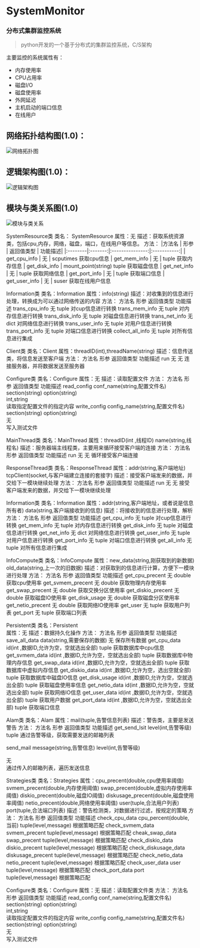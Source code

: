 # SystemMonitor
### 分布式集群监控系统
> python开发的一个基于分布式的集群监控系统，C/S架构

主要监控的系统属性有：
   - 内存使用率
   - CPU占用率
   - 磁盘I/O
   - 磁盘使用率
   - 外网延迟
   - 主机启动的端口信息
   - 在线用户
   
## 网络拓扑结构图(1.0)：
![网络拓扑图](https://github.com/dreamer2018/SystemMonitor/blob/master/Document/%E7%BD%91%E7%BB%9C%E6%8B%93%E6%89%91%E6%9E%B6%E6%9E%84-1.0%E7%89%88.png)

## 逻辑架构图(1.0)：
![逻辑架构图](https://github.com/dreamer2018/SystemMonitor/blob/master/Document/%E9%80%BB%E8%BE%91%E6%9E%B6%E6%9E%84%E5%9B%BE-1.0.png)

## 模块与类关系图(1.0)
![模块与类关系](https://github.com/dreamer2018/SystemMonitor/blob/master/Document/%E6%A8%A1%E5%9D%97%E4%B8%8E%E7%B1%BB%E5%85%B3%E7%B3%BB-1.0.png)

SystemResource类
类名： SystemResource
属性：无
描述：获取系统资源类，包括cpu,内存，网络，磁盘，端口，在线用户等信息。
方法：
|方法名	| 形参	| 返回值类型	| 功能描述|
|:--------|:-------:|:---------------:|:-----------:|
| get_cpu_info  |   无	|  scputimes	获取cpu信息
| get_mem_info  |	  无	|  tuple	获取内存信息
| get_disk_info |	mount_point(string)	tuple	获取磁盘信息
| get_net_info  |	  无	|  tuple	获取网络信息
| get_port_info |	  无	|  tuple	获取端口信息
| get_user_info |	  无	|  suser	获取在线用户信息

Information类
类名：Information
属性：info(string)
描述：对收集到的信息进行处理，转换成为可以通过网络传送的内容
方法：
方法名	形参	返回值类型	功能描述
trans_cpu_info	无	tuple	对cup信息进行转换
trans_mem_info	无	tuple	对内存信息进行转换
trans_disk_info	无	tuple	对磁盘信息进行转换
trans_net_info	无	dict	对网络信息进行转换
trans_user_info	无	tuple	对用户信息进行转换
trans_port_info	无	tuple	对端口信息进行转换
collect_all_info	无	tuple	对所有信息进行集成

Client类
类名：Client
属性：threadID(int),threadName(string)
描述：信息传送类，将信息发送至客户端
方法：
方法名	形参	返回值类型	功能描述
run	无	无	连接服务器，并将数据发送至服务器

Configure类
类名：Configure
属性：无
描述：读取配置文件
方法：
方法名	形参	返回值类型	功能描述
read_config	conf_name(string,配置文件名)
section(string)
option(string)	
int,string	
读取指定配置文件的指定内容
write_config	config_name(string,配置文件名)
section(string)
option(string)	
无	
写入测试文件


MainThread类
类名：MainThread
属性：threadID(int ,线程ID)
 name(string,线程名)
描述：服务器端主线程类，主要用来循环接受客户端的连接
方法：
方法名	形参	返回值类型	功能描述
run	无	无	循环接受客户端连接

ResponseThread类
类名：ResponseThread
属性：addr(string,客户端地址)
 	 tcpClient(socket,与客户端建立连接的套接字)
描述：接受客户端发来的数据，并交给下一模块继续处理
方法：
方法名	形参	返回值类型	功能描述
run	无	无	接受客户端发来的数据，并交给下一模块继续处理

Information类
类名：Information
属性：addr(string,客户端地址，或者说是信息所有者)
 data(string,客户端接收到的信息)
描述：将接收到的信息进行处理，解析
方法：
方法名	形参	返回值类型	功能描述
get_cpu_info	无	tuple	对cup信息进行转换
get_mem_info	无	tuple	对内存信息进行转换
get_disk_info	无	tuple	对磁盘信息进行转换
get_net_info	无	dict	对网络信息进行转换
get_user_info	无	tuple	对用户信息进行转换
get_port_info	无	tuple	对端口信息进行转换
get_all_info	无	tuple	对所有信息进行集成


InfoCompute类
类名：InfoCompute
属性：new_data(string,刚获取到的新数据)
 	 old_data(string,上一次的旧数据) 
描述：对获取到的信息进行计算，方便下一模块进行处理
方法：
方法名	形参	返回值类型	功能描述
get_cpu_precent	无	double	获取cpu使用率
get_svmem_precent	无	double	获取物理内存使用率
get_swap_precent	无	double	获取交换分区使用率
get_diskio_precent	无	double	获取磁盘IO使用率
get_disk_usage	无	double	获取磁盘分区使用率
get_netio_precent	无	double	获取网络IO使用率
get_user	无	tuple	获取用户列表
get_port	无	tuple	获取端口列表

Persistent类
类名：Persistent	
属性：无
描述：数据持久化操作
方法：
方法名	形参	返回值类型	功能描述
save_all_data	data(string,需要保存的数据)	无	保存所有数据
get_cpu_data	id(int ,数据ID,允许为空，空就选出全部)	tuple	获取数据库中cpu信息
get_svmem_data	id(int ,数据ID,允许为空，空就选出全部)	tuple	获取数据库中物理内存信息
get_swap_data	id(int ,数据ID,允许为空，空就选出全部)		tuple	获取数据库中虚拟内存信息
get_diskio_data	id(int ,数据ID,允许为空，选出空就全部)	   tuple	获取数据库中磁盘IO信息
get_disk_usage	id(int ,数据ID,允许为空，空就选出全部)	   tuple	获取磁盘使用率信息
get_netio_data	id(int ,数据ID,允许为空，空就选出全部)	tuple	获取网络IO信息
get_user_data	id(int ,数据ID,允许为空，空就选出全部)	tuple	获取用户数据
get_port_data	id(int ,数据ID,允许为空，空就选出全部)	tuple	获取端口信息

Alam类
类名：Alam
属性：mail(tuple,告警信息列表)
描述：警告类，主要是发送警告
方法：
方法名	形参	返回值类型	功能描述
get_send_lsit	level(int,告警等级)	tuple	通过告警等级，获取需要发送的邮箱列表

send_mail	message(string,告警信息)
level(int,告警等级)
	
无	
通过传入的邮箱列表，遍历发送信息
 
 Strategies类
类名：Strategies
属性：cpu_precent(double,cpu使用率阈值)
 svmem_precent(double,内存使用阈值)
 swap_precent(double,虚拟内存使用率阈值)
 	 diskio_precent(double,磁盘IO阈值)
 diskusage_precent(double,磁盘使用率阈值)
 netio_precent(double,网络使用率阈值)
 user(tuple,合法用户列表)
 port(tuple,合法端口列表)
描述：警告检测类，对数据进行过滤，按规定的策略
方法：
方法名	形参	返回值类型	功能描述
check_cpu_data	cpu_percent(double,当前)	tuple(level,message)	根据策略匹配
check_svmem_data	svmem_precent	tuple(level,message)	根据策略匹配
cheak_swap_data	swap_precent	tuple(level,message)	根据策略匹配
check_diskio_data	diskio_precent	tuple(level,message)	根据策略匹配
check_diskusage_data	diskusage_precent	tuple(level,message)	根据策略匹配
check_netio_data	netio_precent	tuple(level,message)	根据策略匹配
check_user_data	user	tuple(level,message)	根据策略匹配
check_port_data	port	tuple(level,message)	根据策略匹配

Configure类
类名：Configure
属性：无
描述：读取配置文件类
方法：
方法名	形参	返回值类型	功能描述
read_config	conf_name(string,配置文件名)
section(string)
option(string)	
int,string	
读取指定配置文件的指定内容
write_config	config_name(string,配置文件名)
section(string)
option(string)	
无	
写入测试文件





